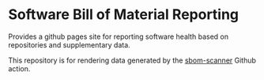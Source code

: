 # Software Bill of Material Reporting

Provides a github pages site for reporting software health based on repositories and supplementary data.

This repository is for rendering data generated by the [sbom-scanner](https://github.com/sharpbits/sbom-scanner-action) Github action.
